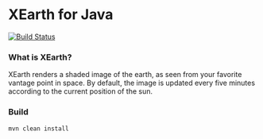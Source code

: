 # XEarth for Java

[![Build Status](https://travis-ci.org/thomas-fritsch/xearth.png)](http://travis-ci.org/thomas-fritsch/xearth)

### What is XEarth?
XEarth renders a shaded image of the earth, as seen from your favorite
vantage point in space. By default, the image is updated every five minutes
according to the current position of the sun.

### Build

	mvn clean install
      

